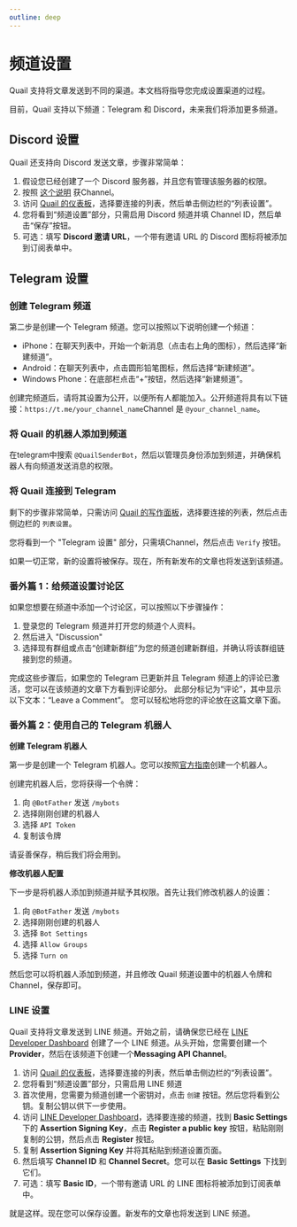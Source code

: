```yaml
---
outline: deep
---
```


# 频道设置

Quail 支持将文章发送到不同的渠道。本文档将指导您完成设置渠道的过程。

目前，Quail 支持以下频道：Telegram 和 Discord，未来我们将添加更多频道。

## Discord 设置

Quail 还支持向 Discord 发送文章，步骤非常简单：

1. 假设您已经创建了一个 Discord 服务器，并且您有管理该服务器的权限。
2. 按照 [这个说明](https://techwiser.com/how-to-copy-discord-profile-channel-server-message-id-and-link/) 获Channel。
3. 访问 [Quail 的仪表板](https://quail.ink/dashboard)，选择要连接的列表，然后单击侧边栏的“列表设置”。
4. 您将看到“频道设置”部分，只需启用 Discord 频道并填 Channel ID，然后单击“保存”按钮。
5. 可选：填写 **Discord 邀请 URL**，一个带有邀请 URL 的 Discord 图标将被添加到订阅表单中。

## Telegram 设置

### 创建 Telegram 频道

第二步是创建一个 Telegram 频道。您可以按照以下说明创建一个频道：

- iPhone：在聊天列表中，开始一个新消息（点击右上角的图标），然后选择“新建频道”。
- Android：在聊天列表中，点击圆形铅笔图标，然后选择“新建频道”。
- Windows Phone：在底部栏点击“+”按钮，然后选择“新建频道”。

创建完频道后，请将其设置为公开，以便所有人都能加入。公开频道将具有以下链接：`https://t.me/your_channel_name`Channel 是 `@your_channel_name`。

### 将 Quail 的机器人添加到频道

在telegram中搜索 `@QuailSenderBot`，然后以管理员身份添加到频道，并确保机器人有向频道发送消息的权限。

### 将 Quail 连接到 Telegram

剩下的步骤非常简单，只需访问 [Quail 的写作面板](https://quail.ink/dashboard)，选择要连接的列表，然后点击侧边栏的 `列表设置`。

您将看到一个 "Telegram 设置" 部分，只需填Channel，然后点击 `Verify` 按钮。

如果一切正常，新的设置将被保存。现在，所有新发布的文章也将发送到该频道。

### 番外篇 1：给频道设置讨论区

如果您想要在频道中添加一个讨论区，可以按照以下步骤操作：

1. 登录您的 Telegram 频道并打开您的频道个人资料。
2. 然后进入 "Discussion" 
3. 选择现有群组或点击“创建新群组”为您的频道创建新群组，并确认将该群组链接到您的频道。
  
完成这些步骤后，如果您的 Telegram 已更新并且 Telegram 频道上的评论已激活，您可以在该频道的文章下方看到评论部分。 此部分标记为“评论”，其中显示以下文本：“Leave a Comment”。 您可以轻松地将您的评论放在这篇文章下面。

### 番外篇 2：使用自己的 Telegram 机器人

**创建 Telegram 机器人**

第一步是创建一个 Telegram 机器人。您可以按照[官方指南](https://core.telegram.org/bots#6-botfather)创建一个机器人。

创建完机器人后，您将获得一个令牌：

1. 向 `@BotFather` 发送 `/mybots`
2. 选择刚刚创建的机器人
3. 选择 `API Token`
4. 复制该令牌

请妥善保存，稍后我们将会用到。

**修改机器人配置**

下一步是将机器人添加到频道并赋予其权限。首先让我们修改机器人的设置：

1. 向 `@BotFather` 发送 `/mybots`
2. 选择刚刚创建的机器人
3. 选择 `Bot Settings`
4. 选择 `Allow Groups`
5. 选择 `Turn on`

然后您可以将机器人添加到频道，并且修改 Quail 频道设置中的机器人令牌和Channel，保存即可。

### LINE 设置

Quail 支持将文章发送到 LINE 频道。开始之前，请确保您已经在 [LINE Developer Dashboard](https://developers.line.biz/console) 创建了一个 LINE 频道。从头开始，您需要创建一个**Provider**，然后在该频道下创建一个**Messaging API Channel**。

1. 访问 [Quail 的仪表板](https://quail.ink/dashboard)，选择要连接的列表，然后单击侧边栏的“列表设置”。
2. 您将看到“频道设置”部分，只需启用 LINE 频道
3. 首次使用，您需要为频道创建一个密钥对，点击 `创建` 按钮。然后您将看到公钥。复制公钥以供下一步使用。
4. 访问 [LINE Developer Dashboard](https://developers.line.biz/console)，选择要连接的频道，找到 **Basic Settings** 下的 **Assertion Signing Key**，点击 **Register a public key** 按钮，粘贴刚刚复制的公钥，然后点击 **Register** 按钮。
5. 复制 **Assertion Signing Key** 并将其粘贴到频道设置页面。
6. 然后填写 **Channel ID** 和 **Channel Secret**。您可以在 **Basic Settings** 下找到它们。
7. 可选：填写 **Basic ID**，一个带有邀请 URL 的 LINE 图标将被添加到订阅表单中。

就是这样。现在您可以保存设置。新发布的文章也将发送到 LINE 频道。